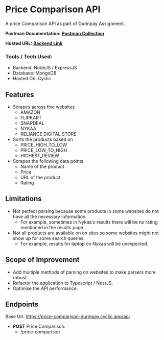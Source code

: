 # Price Comparison API

A price Comparison API as part of Durinpay Assignment.

**Postman Documentation: [Postman Collection](https://documenter.getpostman.com/view/13813135/2s93XsWknJ)**

**Hosted URL: [Backend Link](https://price-comparison-durinpay.cyclic.app)**

### Tools / Tech Used:
+ Backend: NodeJS / ExpressJS
+ Database: MongoDB
+ Hosted On: Cyclic

## Features
+ Scrapes across five websites
  + AMAZON
  + FLIPKART
  + SNAPDEAL
  + NYKAA
  + RELIANCE DIGITAL STORE
+ Sorts the products based on
  + PRICE_HIGH_TO_LOW
  + PRICE_LOW_TO_HIGH
  + HIGHEST_REVIEW
+ Scrapes the following data points
  + Name of the product
  + Price
  + URL of the product 
  + Rating

## Limitations
+ Not perfect parsing because some products in some websites do not have all the necessary information.
  + For example, sometimes in Nykaa's results there will be no rating mentioned in the results page.
+ Not all products are available on on sites so some websites might not show up for some search queries.
  + For example, results for laptop on Nykaa will be unexpected.

## Scope of Improvement
+ Add multiple methods of parsing on websites to make parsers more robust.
+ Refactor the application to Typescript / NestJS.
+ Optimise the API performance.

## Endpoints
Base Url: https://price-comparison-durinpay.cyclic.app/api
+ **POST** Price Comparison: 
  + /price-comparison